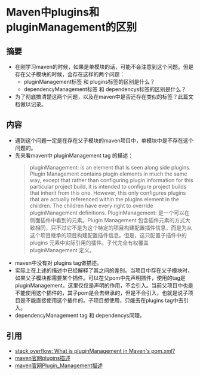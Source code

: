 # Maven中plugins和pluginManagement的区别

## 摘要
* 在刚学习maven的时候，如果是单模块的话，可能不会注意到这个问题。但是存在父子模块的时候，会存在这样的两个问题：
    * pluginManagement标签 和 plugins标签的区别是什么？
    * dependencyManagement标签 和 dependencys标签的区别是什么？
* 为了彻底搞清楚这两个问题，以及在maven中是否还存在类似的标签？此篇文档做以记录。
## 内容
* 遇到这个问题一定是在存在父子模块的maven项目中，单模块中是不存在这个问题的。
* 先来看maven中 pluginManagement tag 的描述：
    > pluginManagement: is an element that is seen along side plugins. Plugin Management contains plugin elements in much the same way, except that rather than configuring plugin information for this particular project build, it is intended to configure project builds that inherit from this one. However, this only configures plugins that are actually referenced within the plugins element in the children. The children have every right to override pluginManagement definitions.
    > PluginManagement: 是一个可以在侧面插件中看到的元素。Plugin Management 包含插件元素的方式大致相同，只不过它不是为这个特定的项目构建配置插件信息，而是为从这个项目继承的项目构建配置插件信息。但是，这只配置子插件中的 plugins 元素中实际引用的插件。子代完全有权覆盖 pluginManagement 定义。
* maven中没有对 plugins tag做描述。
* 实际上在上述的描述中已经解释了其之间的差别。当项目中存在父子模块时，如果父子模块都需要某个插件。可以在父pom中先声明插件，使用的tag是pluginManagement。这里仅仅是声明的作用，不会引入。当前父项目中也是不能使用这个插件的，其子pom是会去继承的，但是不会引入，也就是说子项目是不能直接使用这个插件的。子项目想使用，只能去在plugins tag中去引入。
* dependencyManagement tag 和 dependencys同理。
## 引用  
*  [stack overflow: What is pluginManagement in Maven's pom.xml?](https://stackoverflow.com/questions/10483180/what-is-pluginmanagement-in-mavens-pom-xml)
* [maven官网plugins描述](https://maven.apache.org/pom.html#Plugins)
* [maven官网Plugin_Management描述](https://maven.apache.org/pom.html#Plugin_Management)